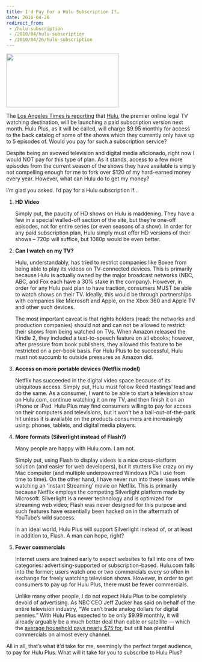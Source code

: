 ```yaml
---
title: I'd Pay For a Hulu Subscription If…
date: 2010-04-26
redirect_from:
 - /hulu-subscription
 - /2010/04/hulu-subscription
 - /2010/04/26/hulu-subscription
---
```


<a href="http://raviudeshi.com/wp/wp-content/uploads/2010/04/huluTM_355.jpg"><img class="alignright" title="Hulu logo" src="http://raviudeshi.com/wp/wp-content/uploads/2010/04/huluTM_355-300x143.jpg" alt="" width="300" height="143" /></a>

The [Los Angeles Times is reporting](http://latimesblogs.latimes.com/entertainmentnewsbuzz/2010/04/hulu-pushes-forward-with-995-subscription-service.html) that [Hulu](http://www.hulu.com), the premier online legal TV watching destination, will be launching a paid subscription version next month. Hulu Plus, as it will be called, will charge $9.95 monthly for access to the back catalog of some of the shows which they currently only have up to 5 episodes of. Would you pay for such a subscription service?

Despite being an avowed television and digital media aficionado, right now I would NOT pay for this type of plan. As it stands, access to a few more episodes from the current season of the shows they have available is simply not compelling enough for me to fork over $120 of my hard-earned money every year. However, what can Hulu do to get my money?

I’m glad you asked. I’d pay for a Hulu subscription if…

1.  **HD Video**

    Simply put, the paucity of HD shows on Hulu is maddening. They have a few in a special walled-off section of the site, but they’re one-off episodes, not for entire series (or even seasons of a show). In order for any paid subscription plan, Hulu simply must offer HD versions of their shows – 720p will suffice, but 1080p would be even better.

2.  **Can I watch on my TV?**

    Hulu, understandably, has tried to restrict companies like Boxee from being able to play its videos on TV-connected devices. This is primarily because Hulu is actually owned by the major broadcast networks (NBC, ABC, and Fox each have a 30% stake in the company). However, in order for any Hulu paid plan to have traction, consumers MUST be able to watch shows on their TV. Ideally, this would be through partnerships with companies like Microsoft and Apple, on the Xbox 360 and Apple TV and other such devices.

    The most important caveat is that rights holders (read: the networks and production companies) should not and can not be allowed to restrict their shows from being watched on TVs. When Amazon released the Kindle 2, they included a text-to-speech feature on all ebooks; however, after pressure from book publishers, they allowed this feature to be restricted on a per-book basis. For Hulu Plus to be successful, Hulu must not succumb to outside pressures as Amazon did.

3.  **Access on more portable devices (Netflix model)**

    Netflix has succeeded in the digital video space because of its ubiquitous access. Simply put, Hulu must follow Reed Hastings’ lead and do the same. As a consumer, I want to be able to start a television show on Hulu.com, continue watching it on my TV, and then finish it on an iPhone or iPad. Hulu Plus may find consumers willing to pay for access on their computers and televisions, but it won’t be a ball-out-of-the-park hit unless it is available on the products consumers are increasingly using: phones, tablets, and digital media players.

4.  **More formats (Silverlight instead of Flash?)**

    Many people are happy with Hulu.com. I am not.

    Simply put, using Flash to display videos is a nice cross-platform solution (and easier for web developers), but it stutters like crazy on my Mac computer (and multiple underpowered Windows PCs I use from time to time). On the other hand, I have never run into these issues while watching an ‘Instant Streaming’ movie on Netflix. This is primarily because Netflix employs the competing Silverlight platform made by Microsoft. Silverlight is a newer technology and is optimized for streaming web video; Flash was never designed for this purpose and such features have essentially been hacked on in the aftermath of YouTube’s wild success.

    In an ideal world, Hulu Plus will support Silverlight instead of, or at least in addition to, Flash. A man can hope, right?

5.  **Fewer commercials**

    Internet users are trained early to expect websites to fall into one of two categories: advertising-supported or subscription-based. Hulu.com falls into the former; users watch one or two commercials every so often in exchange for freely watching television shows. However, in order to get consumers to pay up for Hulu Plus, there must be fewer commercials.

    Unlike many other people, I do not expect Hulu Plus to be completely devoid of advertising. As NBC CEO Jeff Zucker has said on behalf of the entire television industry, “We can’t trade analog dollars for digital pennies.” With Hulu Plus expected to be only $9.99 monthly, it will already arguably be a much better deal than cable or satellite — which the [average household pays nearly $75 for](http://money.cnn.com/2010/01/06/news/companies/cable_bill_cost_increase/index.htm), but still has plentiful commercials on almost every channel.

All in all, that’s what it’d take for me, seemingly the perfect target audience, to pay for Hulu Plus. What will it take for you to subscribe to Hulu Plus?